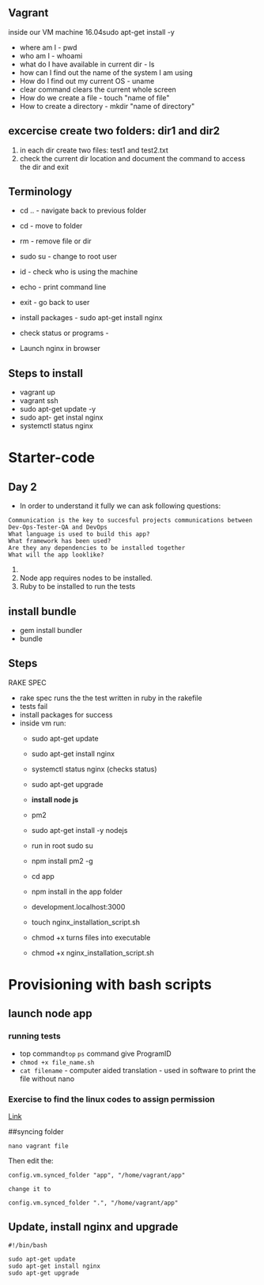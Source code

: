 ## Vagrant
inside our VM machine 16.04sudo apt-get install -y
- where am I - pwd
- who am I - whoami
- what do I have available in current dir - ls
- how can I find out the name of the system I am using
- How do I find out my current OS - uname
- clear command clears the current whole screen
- How do we create a file - touch "name of file"
- How to create a directory - mkdir "name of directory"

## excercise create two folders: dir1 and dir2
1. in each dir create two files: test1 and test2.txt
2. check the current dir location and document the command to access the dir and exit 

## Terminology 
- cd .. - navigate back to previous folder 
- cd - move to folder
- rm - remove file or dir
- sudo su - change to root user
- id - check who is using the machine 
- echo - print command line 
- exit - go back to user 

- install packages - sudo apt-get install nginx
- check status or programs - 
- Launch nginx in browser            

## Steps to install              
- vagrant up 
- vagrant ssh
- sudo apt-get update -y
- sudo apt- get instal nginx
- systemctl status nginx  

# Starter-code
## Day 2 

- In order to understand it fully we can ask following questions:
```
Communication is the key to succesful projects communications between Dev-Ops-Tester-QA and DevOps
What language is used to build this app?
What framework has been used?
Are they any dependencies to be installed together 
What will the app looklike?
```

1. 
2. Node app requires nodes to be installed. 
3. Ruby to be installed to run the tests 

## install bundle 
- gem install bundler 
- bundle 

## Steps
RAKE SPEC
- rake spec runs the the test written in ruby in the rakefile 
- tests fail 
- install packages for success
- inside vm run:
	- sudo apt-get update
	- sudo apt-get install nginx 
	- systemctl status nginx (checks status)
	- sudo apt-get upgrade
	
	- __install node js__
	- pm2 
	- sudo apt-get install -y nodejs
	- run in root sudo su
	- npm install pm2 -g  

	- cd app 
	- npm install in the app folder 
	- development.localhost:3000
	
	- touch nginx_installation_script.sh
	- chmod +x turns files into executable 
	- chmod +x nginx_installation_script.sh	

# Provisioning with bash scripts
## launch node app
### running tests
- top command```top```
```ps``` command give ProgramID
- ```chmod +x file_name.sh```
- ```cat filename``` - computer aided translation - used in software to print the file without nano 

### Exercise to find the linux codes to assign permission 
[Link](https://www.guru99.com/file-permissions.html)

##syncing folder
```
nano vagrant file
```
Then edit the:
```
config.vm.synced_folder "app", "/home/vagrant/app"

change it to 

config.vm.synced_folder ".", "/home/vagrant/app"

```

## Update, install nginx and upgrade
```
#!/bin/bash

sudo apt-get update
sudo apt-get install nginx
sudo apt-get upgrade


```
